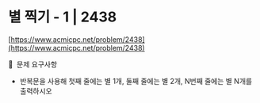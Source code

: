 # 별 찍기 - 1 | 2438

[https://www.acmicpc.net/problem/2438](https://www.acmicpc.net/problem/2438)

🙏  문제 요구사항

- 반복문을 사용해 첫째 줄에는 별 1개, 둘째 줄에는 별 2개, N번째 줄에는 별 N개를 출력하시오